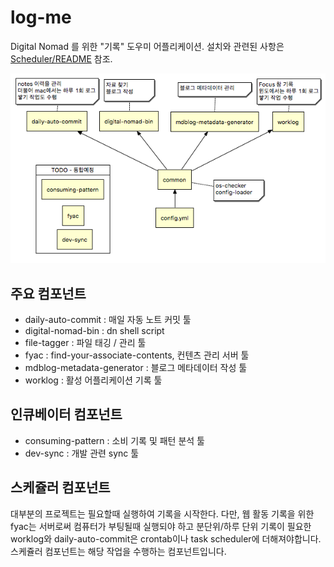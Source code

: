 log-me
======

Digital Nomad 를 위한 "기록" 도우미 어플리케이션. 설치와 관련된 사항은 [Scheduler/README](scheduler/README.md) 참조.

<img src="common/docs/log-me-modules.png" />

## 주요 컴포넌트

 * daily-auto-commit : 매일 자동 노트 커밋 툴
 * digital-nomad-bin : dn shell script
 * file-tagger : 파일 태깅 / 관리 툴
 * fyac : find-your-associate-contents, 컨텐츠 관리 서버 툴
 * mdblog-metadata-generator : 블로그 메타데이터 작성 툴
 * worklog : 활성 어플리케이션 기록 툴

## 인큐베이터 컴포넌트

 * consuming-pattern : 소비 기록 및 패턴 분석 툴
 * dev-sync : 개발 관련 sync 툴

## 스케쥴러 컴포넌트

대부분의 프로젝트는 필요할때 실행하여 기록을 시작한다. 다만, 웹 활동 기록을 위한 fyac는 서버로써 컴퓨터가 부팅될때 실행되야 하고 분단위/하루 단위 기록이 필요한 worklog와 daily-auto-commit은 crontab이나 task scheduler에 더해져야합니다. 스케쥴러 컴포넌트는 해당 작업을 수행하는 컴포넌트입니다.